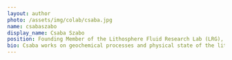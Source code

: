 ```yaml
---
layout: author
photo: /assets/img/colab/csaba.jpg 
name: csabaszabo
display_name: Csaba Szabo
position: Founding Member of the Lithosphere Fluid Research Lab (LRG), Institute of Geography and Earth Sciences, Eotvos Lorand University (ELTE), Hungary   
bio: Csaba works on geochemical processes and physical state of the lithosphere, upper mantle xenoliths, fluid inclusions and radon in our environment.
---
```

